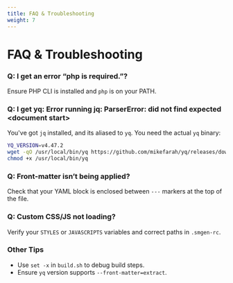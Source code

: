 ```yaml
---
title: FAQ & Troubleshooting
weight: 7
---
```


# FAQ & Troubleshooting

### Q: I get an error “php is required.”?

Ensure PHP CLI is installed and `php` is on your PATH.

### Q: I get yq: Error running jq: ParserError: did not find expected &lt;document start&gt;

You've got `jq` installed, and its aliased to `yq`. You need the actual `yq` binary:

```bash
YQ_VERSION=v4.47.2
wget -qO /usr/local/bin/yq https://github.com/mikefarah/yq/releases/download/${YQ_VERSION}/yq_linux_amd64
chmod +x /usr/local/bin/yq
```

### Q: Front-matter isn’t being applied?

Check that your YAML block is enclosed between `---` markers at the top of the file.

### Q: Custom CSS/JS not loading?

Verify your `STYLES` or `JAVASCRIPTS` variables and correct paths in `.smgen-rc`.

### Other Tips

- Use `set -x` in `build.sh` to debug build steps.
- Ensure `yq` version supports `--front-matter=extract`.
